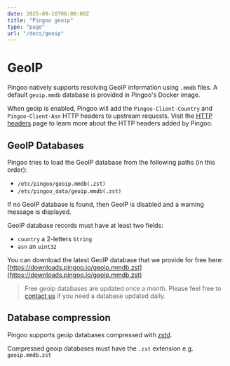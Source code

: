 ```yaml
---
date: 2025-09-16T06:00:00Z
title: "Pingoo geoip"
type: "page"
url: "/docs/geoip"
---
```



# GeoIP

Pingoo natively supports resolving GeoIP information using `.mmdb` files. A default `geoip.mmdb` database is provided in Pingoo's Docker image.

When geoip is enabled, Pingoo will add the `Pingoo-Client-Country` and `Pingoo-Client-Asn` HTTP headers to upstream requests. Visit the [HTTP headers](/docs/http-headers) page to learn more about the HTTP headers added by Pingoo.


## GeoIP Databases

Pingoo tries to load the GeoIP database from the following paths (in this order):
- `/etc/pingoo/geoip.mmdb(.zst)`
- `/etc/pingoo_data/geoip.mmdb(.zst)`

If no GeoIP database is found, then GeoIP is disabled and a warning message is displayed.

GeoIP database records must have at least two fields:
- `country` a 2-letters `String`
- `asn` an `uint32`


You can download the latest GeoIP database that we provide for free here: [https://downloads.pingoo.io/geoip.mmdb.zst](https://downloads.pingoo.io/geoip.mmdb.zst)

> Free geoip databases are updated once a month. Please feel free to [contact us](/contact) if you need a database updated daily.


## Database compression

Pingoo supports geoip databases compressed with [zstd](https://github.com/facebook/zstd).

Compressed geoip databases must have the `.zst` extension e.g. `geoip.mmdb.zst`
